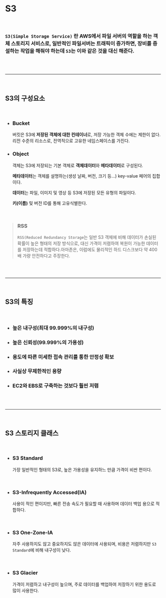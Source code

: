 # **S3**

<br>

### **`S3(Simple Storage Service)`** 란 AWS에서 파일 서버의 역할을 하는 **객체 스토리지 서비스**로, 일반적인 파일서버는 트래픽이 증가하면, 장비를 증설하는 작업을 해줘야 하는데 `S3`는 이와 같은 것을 대신 해준다.

<br>
<br>

- - -

<br>

## **S3의 구성요소**

<br>

+ ### **Bucket**

    버킷은 S3에 **저장된 객체에 대한 컨테이너**로, 저장 가능한 객체 수에는 제한이 없다. 리전 수준의 리소스로, 전역적으로 고유한 네임스페이스를 가진다.

+ ### **Object**

    객체는 S3에 저장되는 기본 객체로 **객체데이터**와 **메타데이터**로 구성된다.

    **메타데이터**는 객체를 설명하는(생성 날짜, 버전, 크기 등...) key-value 페어의 집합이다.

    **데이터**는 파일, 이미지 및 영상 등 S3에 저장된 모든 유형의 파일이다.

    **키(이름)** 및 버전 ID를 통해 고유식별한다.

<br>

> ### **RSS**
> `RSS(Reduced Redundancy Storage`는 일반 S3 객체에 비해 데이터가 손실된 확률이 높은 형태의 저장 방식으로, 대신 가격이 저렴하여 복원이 가능한 데이터를 저장하는데 적합하다.아마존은, 이럼에도 물리적인 하드 디스크보다 약 400배 가량 안전하다고 주장한다.

<br>
<br>

- - -

<br>

## **S3의 특징**

<br>

+ ### 높은 내구성(최대 99.999%의 내구성)

+ ### 높은 신뢰성(99.999%의 가용성)

+ ### 용도에 따른 미세한 접속 관리를 통한 안정성 확보

+ ### 사실상 무제한적인 용량

+ ### EC2와 EBS로 구축하는 것보다 훨씬 저렴

<br><br>

---

<br>

## **S3 스토리지 클래스**

<br>

+ ### **S3 Standard**

    가장 일반적인 형태의 S3로, 높은 가용성을 유지하느 만큼 가격이 비싼 편이다.

<br>

+ ### **S3-Infrequently Accessed(IA)**

    사용이 적인 편이지만, 빠른 전송 속도가 필요할 때 사용하며 데이터 백업 용으로 적합하다.

<br>

+ ### **S3 One-Zone-IA**

    자주 사용하지도 않고 중요하지도 않은 데이터에 사용되며, 비용은 저렴하지만 `S3 Standard`에 비해 내구성이 낮다.

<br>

+ ### **S3 Glacier**

    가격이 저렴하고 내구성이 높으며, 주로 데이터를 백업하여 저장하기 위한 용도로 많이 사용한다.